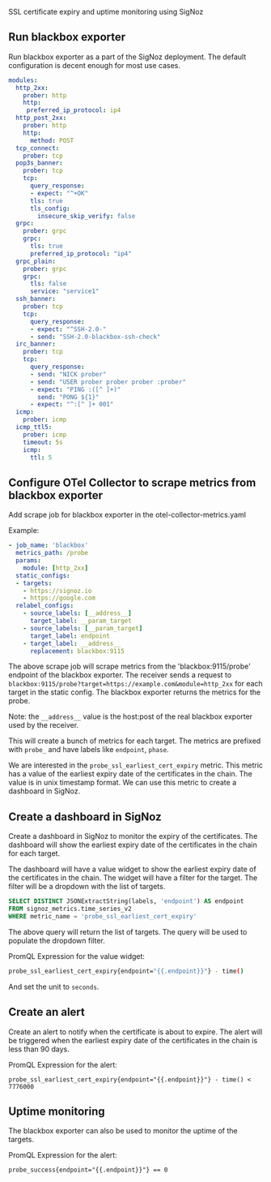 

SSL certificate expiry and uptime monitoring using SigNoz


## Run blackbox exporter

Run blackbox exporter as a part of the SigNoz deployment. The default configuration is decent enough for most use cases.

```yaml
modules:
  http_2xx:
    prober: http
    http:
     preferred_ip_protocol: ip4
  http_post_2xx:
    prober: http
    http:
      method: POST
  tcp_connect:
    prober: tcp
  pop3s_banner:
    prober: tcp
    tcp:
      query_response:
      - expect: "^+OK"
      tls: true
      tls_config:
        insecure_skip_verify: false
  grpc:
    prober: grpc
    grpc:
      tls: true
      preferred_ip_protocol: "ip4"
  grpc_plain:
    prober: grpc
    grpc:
      tls: false
      service: "service1"
  ssh_banner:
    prober: tcp
    tcp:
      query_response:
      - expect: "^SSH-2.0-"
      - send: "SSH-2.0-blackbox-ssh-check"
  irc_banner:
    prober: tcp
    tcp:
      query_response:
      - send: "NICK prober"
      - send: "USER prober prober prober :prober"
      - expect: "PING :([^ ]+)"
        send: "PONG ${1}"
      - expect: "^:[^ ]+ 001"
  icmp:
    prober: icmp
  icmp_ttl5:
    prober: icmp
    timeout: 5s
    icmp:
      ttl: 5
```


## Configure OTel Collector to scrape metrics from blackbox exporter

Add scrape job for blackbox exporter in the otel-collector-metrics.yaml

Example:
```yaml
- job_name: 'blackbox'
  metrics_path: /probe
  params:
    module: [http_2xx]
  static_configs:
  - targets:
    - https://signoz.io
    - https://google.com
  relabel_configs:
    - source_labels: [__address__]
      target_label: __param_target
    - source_labels: [__param_target]
      target_label: endpoint
    - target_label: __address__
      replacement: blackbox:9115
```

The above scrape job will scrape metrics from the 'blackbox:9115/probe' endpoint of the blackbox exporter. The receiver
sends a request to `blackbox:9115/probe?target=https://example.com&module=http_2xx` for each target in the static
config. The blackbox exporter returns the metrics for the probe.

Note: the `__address__` value is the host:post of the real blackbox exporter used by the receiver.

This will create a bunch of metrics for each target. The metrics are prefixed with `probe_` and have labels like `endpoint`,
`phase`. 

We are interested in the `probe_ssl_earliest_cert_expiry` metric. This metric has a value of the earliest expiry date of the
certificates in the chain. The value is in unix timestamp format. We can use this metric to create a dashboard in SigNoz.

## Create a dashboard in SigNoz

Create a dashboard in SigNoz to monitor the expiry of the certificates. The dashboard will show the earliest expiry date of
the certificates in the chain for each target.

The dashboard will have a value widget to show the earliest expiry date of the certificates in the chain. The widget will
have a filter for the target. The filter will be a dropdown with the list of targets.

```sql
SELECT DISTINCT JSONExtractString(labels, 'endpoint') AS endpoint
FROM signoz_metrics.time_series_v2
WHERE metric_name = 'probe_ssl_earliest_cert_expiry'
```

The above query will return the list of targets. The query will be used to populate the dropdown filter.

PromQL Expression for the value widget:

```bash
probe_ssl_earliest_cert_expiry{endpoint="{{.endpoint}}"} - time()
```

And set the unit to `seconds`.


## Create an alert

Create an alert to notify when the certificate is about to expire. The alert will be triggered when the earliest expiry date
of the certificates in the chain is less than 90 days.

PromQL Expression for the alert:

```
probe_ssl_earliest_cert_expiry{endpoint="{{.endpoint}}"} - time() < 7776000
```

## Uptime monitoring

The blackbox exporter can also be used to monitor the uptime of the targets.

PromQL Expression for the alert:

```
probe_success{endpoint="{{.endpoint}}"} == 0
```
